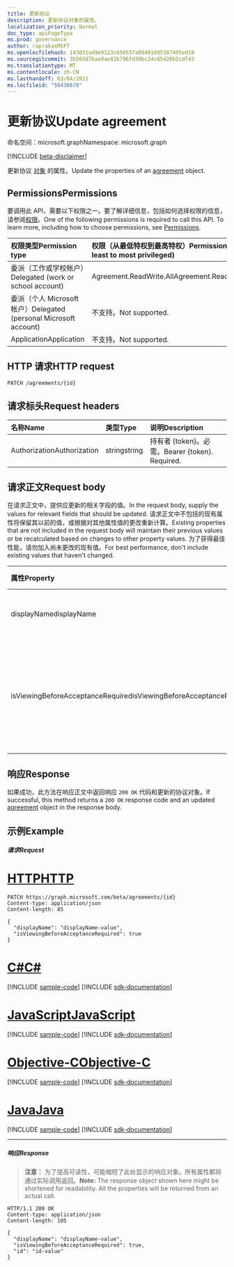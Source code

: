 ```yaml
---
title: 更新协议
description: 更新协议对象的属性。
localization_priority: Normal
doc_type: apiPageType
ms.prod: governance
author: raprakasMSFT
ms.openlocfilehash: 143031ad9e9123c650557a09401695387495ed18
ms.sourcegitcommit: 3b583d7baa9ae81b796fd30bc24c65d26b2cdf43
ms.translationtype: MT
ms.contentlocale: zh-CN
ms.lasthandoff: 03/04/2021
ms.locfileid: "50438678"
---
```

# <a name="update-agreement"></a><span data-ttu-id="d5dba-103">更新协议</span><span class="sxs-lookup"><span data-stu-id="d5dba-103">Update agreement</span></span>

<span data-ttu-id="d5dba-104">命名空间：microsoft.graph</span><span class="sxs-lookup"><span data-stu-id="d5dba-104">Namespace: microsoft.graph</span></span>

[!INCLUDE [beta-disclaimer](../../includes/beta-disclaimer.md)]

<span data-ttu-id="d5dba-105">更新协议 [对象](../resources/agreement.md) 的属性。</span><span class="sxs-lookup"><span data-stu-id="d5dba-105">Update the properties of an [agreement](../resources/agreement.md) object.</span></span>
## <a name="permissions"></a><span data-ttu-id="d5dba-106">Permissions</span><span class="sxs-lookup"><span data-stu-id="d5dba-106">Permissions</span></span>
<span data-ttu-id="d5dba-p101">要调用此 API，需要以下权限之一。要了解详细信息，包括如何选择权限的信息，请参阅[权限](/graph/permissions-reference)。</span><span class="sxs-lookup"><span data-stu-id="d5dba-p101">One of the following permissions is required to call this API. To learn more, including how to choose permissions, see [Permissions](/graph/permissions-reference).</span></span>

|<span data-ttu-id="d5dba-109">权限类型</span><span class="sxs-lookup"><span data-stu-id="d5dba-109">Permission type</span></span>                        | <span data-ttu-id="d5dba-110">权限（从最低特权到最高特权）</span><span class="sxs-lookup"><span data-stu-id="d5dba-110">Permissions (from least to most privileged)</span></span>              |
|:--------------------------------------|:---------------------------------------------------------|
|<span data-ttu-id="d5dba-111">委派（工作或学校帐户）</span><span class="sxs-lookup"><span data-stu-id="d5dba-111">Delegated (work or school account)</span></span>     | <span data-ttu-id="d5dba-112">Agreement.ReadWrite.All</span><span class="sxs-lookup"><span data-stu-id="d5dba-112">Agreement.ReadWrite.All</span></span> |
|<span data-ttu-id="d5dba-113">委派（个人 Microsoft 帐户）</span><span class="sxs-lookup"><span data-stu-id="d5dba-113">Delegated (personal Microsoft account)</span></span> | <span data-ttu-id="d5dba-114">不支持。</span><span class="sxs-lookup"><span data-stu-id="d5dba-114">Not supported.</span></span> |
|<span data-ttu-id="d5dba-115">Application</span><span class="sxs-lookup"><span data-stu-id="d5dba-115">Application</span></span>                            | <span data-ttu-id="d5dba-116">不支持。</span><span class="sxs-lookup"><span data-stu-id="d5dba-116">Not supported.</span></span> |

## <a name="http-request"></a><span data-ttu-id="d5dba-117">HTTP 请求</span><span class="sxs-lookup"><span data-stu-id="d5dba-117">HTTP request</span></span>
<!-- { "blockType": "ignored" } -->
```http
PATCH /agreements/{id}
```
## <a name="request-headers"></a><span data-ttu-id="d5dba-118">请求标头</span><span class="sxs-lookup"><span data-stu-id="d5dba-118">Request headers</span></span>
| <span data-ttu-id="d5dba-119">名称</span><span class="sxs-lookup"><span data-stu-id="d5dba-119">Name</span></span>         | <span data-ttu-id="d5dba-120">类型</span><span class="sxs-lookup"><span data-stu-id="d5dba-120">Type</span></span>        | <span data-ttu-id="d5dba-121">说明</span><span class="sxs-lookup"><span data-stu-id="d5dba-121">Description</span></span> |
|:-------------|:------------|:------------|
| <span data-ttu-id="d5dba-122">Authorization</span><span class="sxs-lookup"><span data-stu-id="d5dba-122">Authorization</span></span> | <span data-ttu-id="d5dba-123">string</span><span class="sxs-lookup"><span data-stu-id="d5dba-123">string</span></span> | <span data-ttu-id="d5dba-p102">持有者 \{token\}。必需。</span><span class="sxs-lookup"><span data-stu-id="d5dba-p102">Bearer \{token\}. Required.</span></span> |

## <a name="request-body"></a><span data-ttu-id="d5dba-126">请求正文</span><span class="sxs-lookup"><span data-stu-id="d5dba-126">Request body</span></span>
<span data-ttu-id="d5dba-127">在请求正文中，提供应更新的相关字段的值。</span><span class="sxs-lookup"><span data-stu-id="d5dba-127">In the request body, supply the values for relevant fields that should be updated.</span></span> <span data-ttu-id="d5dba-128">请求正文中不包括的现有属性将保留其以前的值，或根据对其他属性值的更改重新计算。</span><span class="sxs-lookup"><span data-stu-id="d5dba-128">Existing properties that are not included in the request body will maintain their previous values or be recalculated based on changes to other property values.</span></span> <span data-ttu-id="d5dba-129">为了获得最佳性能，请勿加入尚未更改的现有值。</span><span class="sxs-lookup"><span data-stu-id="d5dba-129">For best performance, don't include existing values that haven't changed.</span></span>

| <span data-ttu-id="d5dba-130">属性</span><span class="sxs-lookup"><span data-stu-id="d5dba-130">Property</span></span>     | <span data-ttu-id="d5dba-131">类型</span><span class="sxs-lookup"><span data-stu-id="d5dba-131">Type</span></span>        | <span data-ttu-id="d5dba-132">说明</span><span class="sxs-lookup"><span data-stu-id="d5dba-132">Description</span></span> |
|:-------------|:------------|:------------|
|<span data-ttu-id="d5dba-133">displayName</span><span class="sxs-lookup"><span data-stu-id="d5dba-133">displayName</span></span>|<span data-ttu-id="d5dba-134">String</span><span class="sxs-lookup"><span data-stu-id="d5dba-134">String</span></span>|<span data-ttu-id="d5dba-135">协议的显示名称。</span><span class="sxs-lookup"><span data-stu-id="d5dba-135">Display name of the agreement.</span></span>|
|<span data-ttu-id="d5dba-136">isViewingBeforeAcceptanceRequired</span><span class="sxs-lookup"><span data-stu-id="d5dba-136">isViewingBeforeAcceptanceRequired</span></span>|<span data-ttu-id="d5dba-137">布尔</span><span class="sxs-lookup"><span data-stu-id="d5dba-137">Boolean</span></span>|<span data-ttu-id="d5dba-138">用户在接受之前是否必须展开和查看协议。</span><span class="sxs-lookup"><span data-stu-id="d5dba-138">Whether the user has to expand and view the agreement before accepting.</span></span>|

## <a name="response"></a><span data-ttu-id="d5dba-139">响应</span><span class="sxs-lookup"><span data-stu-id="d5dba-139">Response</span></span>
<span data-ttu-id="d5dba-140">如果成功，此方法在响应正文中返回响应 `200 OK` 代码和更新[](../resources/agreement.md)的协议对象。</span><span class="sxs-lookup"><span data-stu-id="d5dba-140">If successful, this method returns a `200 OK` response code and an updated [agreement](../resources/agreement.md) object in the response body.</span></span>
## <a name="example"></a><span data-ttu-id="d5dba-141">示例</span><span class="sxs-lookup"><span data-stu-id="d5dba-141">Example</span></span>
##### <a name="request"></a><span data-ttu-id="d5dba-142">请求</span><span class="sxs-lookup"><span data-stu-id="d5dba-142">Request</span></span>

# <a name="http"></a>[<span data-ttu-id="d5dba-143">HTTP</span><span class="sxs-lookup"><span data-stu-id="d5dba-143">HTTP</span></span>](#tab/http)
<!-- {
  "blockType": "request",
  "name": "update_agreement"
}-->
```http
PATCH https://graph.microsoft.com/beta/agreements/{id}
Content-type: application/json
Content-length: 85

{
  "displayName": "displayName-value",
  "isViewingBeforeAcceptanceRequired": true
}
```
# <a name="c"></a>[<span data-ttu-id="d5dba-144">C#</span><span class="sxs-lookup"><span data-stu-id="d5dba-144">C#</span></span>](#tab/csharp)
[!INCLUDE [sample-code](../includes/snippets/csharp/update-agreement-csharp-snippets.md)]
[!INCLUDE [sdk-documentation](../includes/snippets/snippets-sdk-documentation-link.md)]

# <a name="javascript"></a>[<span data-ttu-id="d5dba-145">JavaScript</span><span class="sxs-lookup"><span data-stu-id="d5dba-145">JavaScript</span></span>](#tab/javascript)
[!INCLUDE [sample-code](../includes/snippets/javascript/update-agreement-javascript-snippets.md)]
[!INCLUDE [sdk-documentation](../includes/snippets/snippets-sdk-documentation-link.md)]

# <a name="objective-c"></a>[<span data-ttu-id="d5dba-146">Objective-C</span><span class="sxs-lookup"><span data-stu-id="d5dba-146">Objective-C</span></span>](#tab/objc)
[!INCLUDE [sample-code](../includes/snippets/objc/update-agreement-objc-snippets.md)]
[!INCLUDE [sdk-documentation](../includes/snippets/snippets-sdk-documentation-link.md)]

# <a name="java"></a>[<span data-ttu-id="d5dba-147">Java</span><span class="sxs-lookup"><span data-stu-id="d5dba-147">Java</span></span>](#tab/java)
[!INCLUDE [sample-code](../includes/snippets/java/update-agreement-java-snippets.md)]
[!INCLUDE [sdk-documentation](../includes/snippets/snippets-sdk-documentation-link.md)]

---

##### <a name="response"></a><span data-ttu-id="d5dba-148">响应</span><span class="sxs-lookup"><span data-stu-id="d5dba-148">Response</span></span>
><span data-ttu-id="d5dba-p104">**注意：** 为了提高可读性，可能缩短了此处显示的响应对象。所有属性都将通过实际调用返回。</span><span class="sxs-lookup"><span data-stu-id="d5dba-p104">**Note:** The response object shown here might be shortened for readability. All the properties will be returned from an actual call.</span></span>

<!-- {
  "blockType": "response",
  "truncated": true,
  "@odata.type": "microsoft.graph.agreement"
} -->
```http
HTTP/1.1 200 OK
Content-type: application/json
Content-length: 105

{
  "displayName": "displayName-value",
  "isViewingBeforeAcceptanceRequired": true,
  "id": "id-value"
}
```

<!-- uuid: 8fcb5dbc-d5aa-4681-8e31-b001d5168d79
2015-10-25 14:57:30 UTC -->
<!--
{
  "type": "#page.annotation",
  "description": "Update agreement",
  "keywords": "",
  "section": "documentation",
  "tocPath": "",
  "suppressions": [
  ]
}
-->



